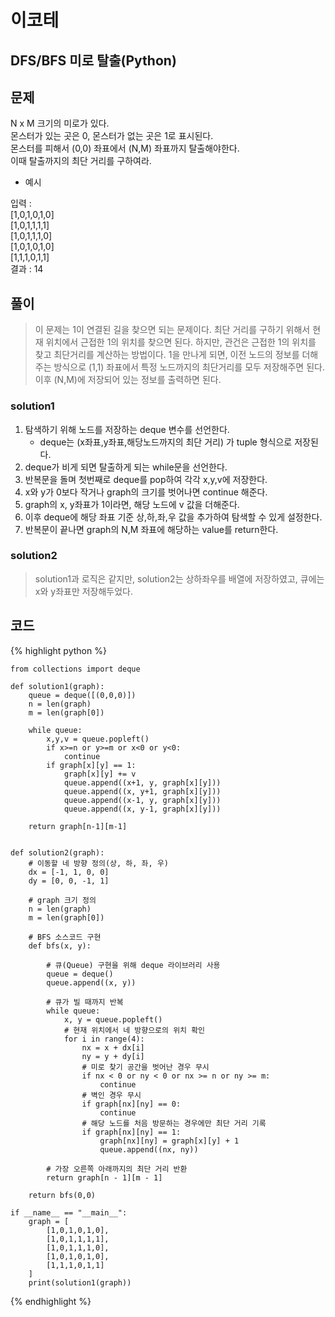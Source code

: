 # 이코테

## DFS/BFS 미로 탈출(Python)

## 문제

N x M 크기의 미로가 있다.<br>
몬스터가 있는 곳은 0, 몬스터가 없는 곳은 1로 표시된다.<br>
몬스터를 피해서 (0,0) 좌표에서 (N,M) 좌표까지 탈출해야한다.<br>
이때 탈출까지의 최단 거리를 구하여라.

- 예시<br>

입력 : <br>
    [1,0,1,0,1,0]<br>
    [1,0,1,1,1,1]<br>
    [1,0,1,1,1,0]<br>
    [1,0,1,0,1,0]<br>
    [1,1,1,0,1,1]<br>
결과 : 14

## 풀이
> 이 문제는 1이 연결된 길을 찾으면 되는 문제이다. 최단 거리를 구하기 위해서 현재 위치에서 근접한 1의 위치를 찾으면 된다. 
> 하지만, 관건은 근접한 1의 위치를 찾고 최단거리를 계산하는 방법이다.
> 1을 만나게 되면, 이전 노드의 정보를 더해주는 방식으로 (1,1) 좌표에서 특정 노드까지의 최단거리를 모두 저장해주면 된다.
> 이후 (N,M)에 저장되어 있는 정보를 출력하면 된다.

### solution1
1. 탐색하기 위해 노드를 저장하는 deque 변수를 선언한다.
    - deque는 (x좌표,y좌표,해당노드까지의 최단 거리) 가 tuple 형식으로 저장된다.
2. deque가 비게 되면 탈출하게 되는 while문을 선언한다.
3. 반복문을 돌며 첫번째로 deque를 pop하여 각각 x,y,v에 저장한다.
4. x와 y가 0보다 작거나 graph의 크기를 벗어나면 continue 해준다.
5. graph의 x, y좌표가 1이라면, 해당 노드에 v 값을 더해준다.
6. 이후 deque에 해당 좌표 기준 상,하,좌,우 값을 추가하여 탐색할 수 있게 설정한다.
7. 반복문이 끝나면 graph의 N,M 좌표에 해당하는 value를 return한다.

### solution2
> solution1과 로직은 같지만, solution2는 상하좌우를 배열에 저장하였고,
> 큐에는 x와 y좌표만 저장해두었다. 

## 코드

{% highlight python %}

    from collections import deque
    
    def solution1(graph):
        queue = deque([(0,0,0)])
        n = len(graph)
        m = len(graph[0])
    
        while queue:
            x,y,v = queue.popleft()
            if x>=n or y>=m or x<0 or y<0:
                continue
            if graph[x][y] == 1:
                graph[x][y] += v
                queue.append((x+1, y, graph[x][y]))
                queue.append((x, y+1, graph[x][y]))
                queue.append((x-1, y, graph[x][y]))
                queue.append((x, y-1, graph[x][y]))
    
        return graph[n-1][m-1]
    
    
    def solution2(graph):
        # 이동할 네 방향 정의(상, 하, 좌, 우)
        dx = [-1, 1, 0, 0]
        dy = [0, 0, -1, 1]
    
        # graph 크기 정의
        n = len(graph)
        m = len(graph[0])
    
        # BFS 소스코드 구현
        def bfs(x, y):
    
            # 큐(Queue) 구현을 위해 deque 라이브러리 사용
            queue = deque()
            queue.append((x, y))
    
            # 큐가 빌 때까지 반복
            while queue:
                x, y = queue.popleft()
                # 현재 위치에서 네 방향으로의 위치 확인
                for i in range(4):
                    nx = x + dx[i]
                    ny = y + dy[i]
                    # 미로 찾기 공간을 벗어난 경우 무시
                    if nx < 0 or ny < 0 or nx >= n or ny >= m:
                        continue
                    # 벽인 경우 무시
                    if graph[nx][ny] == 0:
                        continue
                    # 해당 노드를 처음 방문하는 경우에만 최단 거리 기록
                    if graph[nx][ny] == 1:
                        graph[nx][ny] = graph[x][y] + 1
                        queue.append((nx, ny))
    
            # 가장 오른쪽 아래까지의 최단 거리 반환
            return graph[n - 1][m - 1]
        
        return bfs(0,0)
    
    if __name__ == "__main__":
        graph = [
            [1,0,1,0,1,0],
            [1,0,1,1,1,1],
            [1,0,1,1,1,0],
            [1,0,1,0,1,0],
            [1,1,1,0,1,1]
        ]
        print(solution1(graph))

{% endhighlight %}